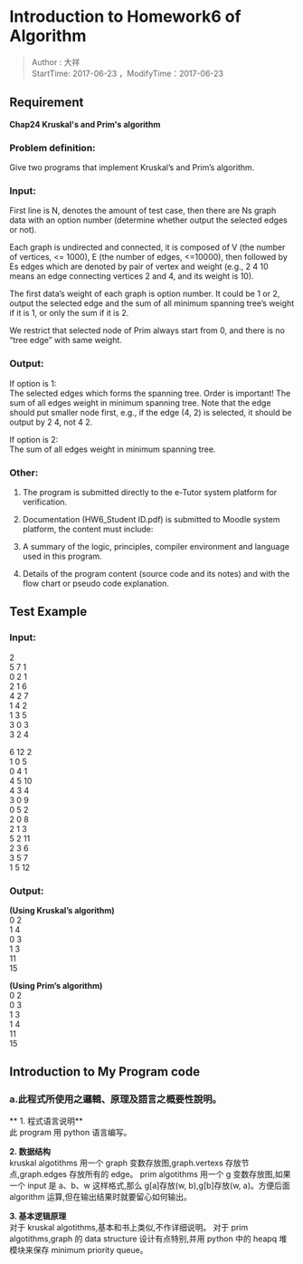 # Introduction to Homework6 of Algorithm
> Author : 大祥  
> StartTime: 2017-06-23 ，ModifyTime：2017-06-23

## Requirement
**Chap24 Kruskal's and Prim's algorithm**

### Problem definition:  
Give two programs that implement Kruskal’s and Prim’s algorithm.

### Input:
First line is N, denotes the amount of test case, then there are Ns graph data with an option number (determine whether output the selected edges or not).

Each graph is undirected and connected, it is composed of V (the number of vertices, <= 1000), E (the number of edges, <=10000), then followed by Es edges which are denoted by pair of vertex and weight (e.g., 2  4  10 means an edge connecting vertices 2 and 4, and its weight is 10).

The first data’s weight of each graph is option number. It could be 1 or 2, output the selected edge and the sum of all minimum spanning tree’s weight if it is 1, or only the sum if it is 2.

We restrict that selected node of Prim always start from 0, and there is no “tree edge” with same weight.

### Output:

If option is 1:  
The selected edges which forms the spanning tree. Order is important! The sum of all edges weight in minimum spanning tree. Note that the edge should put smaller node first, e.g., if the edge (4, 2) is selected, it should be output by 2 4, not 4 2.

If option is 2:  
The sum of all edges weight in minimum spanning tree.

### Other:
1.    The program is submitted directly to the e-Tutor system platform for verification.

2.    Documentation (HW6_Student ID.pdf) is submitted to Moodle system platform, the content must include:  
  1. A summary of the logic, principles, compiler environment and language used in this program.  
  2. Details of the program content (source code and its notes) and with the flow chart or pseudo code explanation.

## Test Example
### Input:
2  
5 7 1  
0 2 1  
2 1 6  
4 2 7  
1 4 2  
1 3 5  
3 0 3  
3 2 4

6 12 2  
1 0 5  
0 4 1  
4 5 10  
4 3 4  
3 0 9  
0 5 2  
2 0 8  
2 1 3  
5 2 11  
2 3 6  
3 5 7  
1 5 12

### Output:
**(Using Kruskal’s algorithm)**  
0 2  
1 4  
0 3  
1 3  
11  
15

**(Using Prim’s algorithm)**  
0 2  
0 3  
1 3  
1 4  
11  
15

## Introduction to My Program code
### a.此程式所使用之邏輯、原理及語言之概要性說明。
** 1. 程式语言说明**  
此 program 用 python 语言编写。

**2. 数据结构**  
kruskal algotithms 用一个 graph 变数存放图,graph.vertexs 存放节点,graph.edges 存放所有的 edge。
prim algotithms 用一个 g 变数存放图,如果一个 input 是 a、b、w 这样格式,那么 g[a]存放(w, b),g[b]存放(w, a)。方便后面 algorithm 运算,但在输出结果时就要留心如何输出。

**3. 基本逻辑原理**  
对于 kruskal algotithms,基本和书上类似,不作详细说明。
对于 prim algotithms,graph 的 data structure 设计有点特别,并用 python 中的
heapq 堆模块来保存 minimum priority queue。
